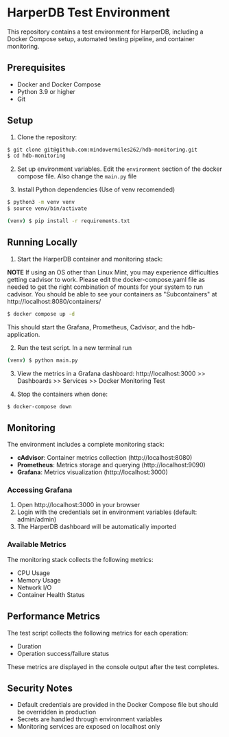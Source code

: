 # HarperDB Test Environment

This repository contains a test environment for HarperDB, including a Docker Compose setup, automated testing pipeline, and container monitoring.

## Prerequisites

- Docker and Docker Compose
- Python 3.9 or higher
- Git

## Setup

1. Clone the repository:
```bash
$ git clone git@github.com:mindovermiles262/hdb-monitoring.git
$ cd hdb-monitoring
```

2. Set up environment variables. Edit the `environment` section of the docker compose file. Also change the `main.py` file

3. Install Python dependencies (Use of venv recomended)

```bash
$ python3 -m venv venv
$ source venv/bin/activate

(venv) $ pip install -r requirements.txt
```

## Running Locally

1. Start the HarperDB container and monitoring stack:

**NOTE** If using an OS other than Linux Mint, you may experience difficulties getting cadvisor to work. Please edit the docker-compose.yaml file as needed to get the right combination of mounts for your system to run cadvisor. You should be able to see your containers as "Subcontainers" at http://localhost:8080/containers/

```bash
$ docker compose up -d
```

This should start the Grafana, Prometheus, Cadvisor, and the hdb-application.

2. Run the test script. In a new terminal run

```bash
(venv) $ python main.py
```

3. View the metrics in a Grafana dashboard: http://localhost:3000 >> Dashboards >> Services >> Docker Monitoring Test

4. Stop the containers when done:

```bash
$ docker-compose down
```

## Monitoring

The environment includes a complete monitoring stack:

- **cAdvisor**: Container metrics collection (http://localhost:8080)
- **Prometheus**: Metrics storage and querying (http://localhost:9090)
- **Grafana**: Metrics visualization (http://localhost:3000)

### Accessing Grafana

1. Open http://localhost:3000 in your browser
2. Login with the credentials set in environment variables (default: admin/admin)
3. The HarperDB dashboard will be automatically imported

### Available Metrics

The monitoring stack collects the following metrics:
- CPU Usage
- Memory Usage
- Network I/O
- Container Health Status

## Performance Metrics

The test script collects the following metrics for each operation:
- Duration
- Operation success/failure status

These metrics are displayed in the console output after the test completes.

## Security Notes

- Default credentials are provided in the Docker Compose file but should be overridden in production
- Secrets are handled through environment variables
- Monitoring services are exposed on localhost only
